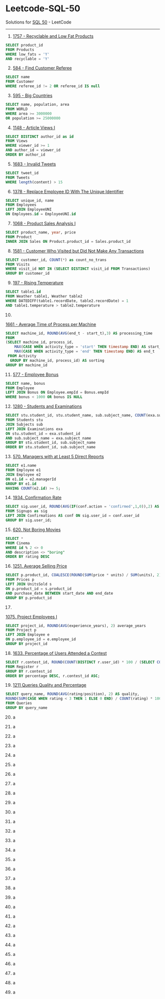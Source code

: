# Leetcode-SQL-50
Solutions for [SQL 50](https://leetcode.com/studyplan/top-sql-50/) - LeetCode 

---
1. [1757 - Recyclable and Low Fat Products](https://leetcode.com/problems/recyclable-and-low-fat-products/)
```sql
SELECT product_id
FROM Products
WHERE low_fats = 'Y'
AND recyclable = 'Y'
```

2. [584 - Find Customer Referee](https://leetcode.com/problems/find-customer-referee)
```sql
SELECT name 
FROM Customer 
WHERE referee_id != 2 OR referee_id IS null
```

3. [595 - Big Countries](https://leetcode.com/problems/big-countries/)
```sql
SELECT name, population, area
FROM WORLD
WHERE area >= 3000000
OR population >= 25000000
```

4. [1148 - Article Views I](https://leetcode.com/problems/article-views-i)
```sql
SELECT DISTINCT author_id as id
FROM Views
WHERE viewer_id >= 1
AND author_id = viewer_id
ORDER BY author_id
```
5. [1683 - Invalid Tweets](https://leetcode.com/problems/invalid-tweets/)
```sql
SELECT tweet_id
FROM Tweets
WHERE length(content) > 15
```
6. [1378 - Replace Employee ID With The Unique Identifier](https://leetcode.com/problems/replace-employee-id-with-the-unique-identifier)
```sql
SELECT unique_id, name
FROM Employees
LEFT JOIN EmployeeUNI 
ON Employees.id = EmployeeUNI.id
```
7. [1068 - Product Sales Analysis I](https://leetcode.com/problems/product-sales-analysis-i/)
```sql
SELECT product_name, year, price
FROM Product
INNER JOIN Sales ON Product.product_id = Sales.product_id
```
8. [1581 - Customer Who Visited but Did Not Make Any Transactions](https://leetcode.com/problems/customer-who-visited-but-did-not-make-any-transactions/)
```sql
SELECT customer_id, COUNT(*) as count_no_trans
FROM Visits 
WHERE visit_id NOT IN (SELECT DISTINCT visit_id FROM Transactions)
GROUP BY customer_id
```
9. [197 - Rising Temperature](https://leetcode.com/problems/rising-temperature/) 
```sql
SELECT table1.id
FROM Weather table1, Weather table2
WHERE DATEDIFF(table1.recordDate, table2.recordDate) = 1
AND table1.temperature > table2.temperature
```
10. 
[1661 - Average Time of Process per Machine](https://leetcode.com/problems/average-time-of-process-per-machine/)
```sql
SELECT machine_id, ROUND(AVG(end_t - start_t),3) AS processing_time
FROM
(SELECT machine_id, process_id, 
    MAX(CASE WHEN activity_type = 'start' THEN timestamp END) AS start_t,
    MAX(CASE WHEN activity_type = 'end' THEN timestamp END) AS end_t
 FROM Activity 
  GROUP BY machine_id, process_id) AS sorting
GROUP BY machine_id
```
11. [577 - Employee Bonus](https://leetcode.com/problems/employee-bonus/solutions/)
```sql
SELECT name, bonus
FROM Employee
LEFT JOIN Bonus ON Employee.empId = Bonus.empId
WHERE bonus < 1000 OR bonus IS NULL
```
12. [1280 - Students and Examinations](https://leetcode.com/problems/students-and-examinations/)
```sql
SELECT stu.student_id, stu.student_name, sub.subject_name, COUNT(exa.subject_name) AS attended_exams
FROM Students stu
JOIN Subjects sub
LEFT JOIN Examinations exa
ON stu.student_id = exa.student_id
AND sub.subject_name = exa.subject_name
GROUP BY stu.student_id, sub.subject_name
ORDER BY stu.student_id, sub.subject_name
```
13. [570. Managers with at Least 5 Direct Reports](https://leetcode.com/problems/managers-with-at-least-5-direct-reports)
```sql
SELECT e1.name
FROM Employee e1
JOIN Employee e2
ON e1.id = e2.managerId
GROUP BY e1.id
HAVING COUNT(e2.id) >= 5;
```
14. [1934. Confirmation Rate](https://leetcode.com/problems/confirmation-rate/)
```sql
SELECT sig.user_id, ROUND(AVG(IF(conf.action = 'confirmed',1,0)),2) AS confirmation_rate
FROM Signups as sig
LEFT JOIN Confirmations AS conf ON sig.user_id = conf.user_id
GROUP BY sig.user_id;
```
15. [620. Not Boring Movies](https://leetcode.com/problems/not-boring-movies)
```sql
SELECT *
FROM Cinema
WHERE id % 2 <> 0 
AND description <> "boring"
ORDER BY rating DESC
```
16. [1251. Average Selling Price](https://leetcode.com/problems/average-selling-price/)
```sql
SELECT p.product_id, COALESCE(ROUND(SUM(price * units) / SUM(units), 2),0) AS average_price
FROM Prices p
LEFT JOIN UnitsSold s
ON p.product_id = s.product_id 
AND purchase_date BETWEEN start_date AND end_date
GROUP BY p.product_id
```
17. 
[1075. Project Employees I](https://leetcode.com/problems/project-employees-i)
```sql
SELECT project_id, ROUND(AVG(experience_years), 2) average_years
FROM Project p 
LEFT JOIN Employee e
ON p.employee_id = e.employee_id
GROUP BY project_id
```
18. [1633. Percentage of Users Attended a Contest](https://leetcode.com/problems/percentage-of-users-attended-a-contest)
```sql
SELECT r.contest_id, ROUND(COUNT(DISTINCT r.user_id) * 100 / (SELECT COUNT(DISTINCT user_id) FROM Users), 2) AS percentage
FROM Register r
GROUP BY r.contest_id
ORDER BY percentage DESC, r.contest_id ASC;
```
19. [1211 Queries Quality and Percentage](https://leetcode.com/problems/queries-quality-and-percentage)
```sql
SELECT query_name, ROUND(AVG(rating/position), 2) AS quality,
ROUND(SUM(CASE WHEN rating < 3 THEN 1 ELSE 0 END) / COUNT(rating) * 100, 2) AS poor_query_percentage
FROM Queries
GROUP BY query_name
```
20. a

21. a
22. a
23. a
24. a
25. a

26. a
27. a
28. a
29. a

30. a
31. a
32. a
33. a

34. a
35. a
36. a
37. a
38. a

39. a
40. a
41. a
42. a

43. a
44. a
45. a
46. a
47. a

48. a

49. a
